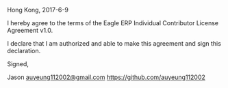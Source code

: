 Hong Kong, 2017-6-9

I hereby agree to the terms of the Eagle ERP Individual Contributor License
Agreement v1.0.

I declare that I am authorized and able to make this agreement and sign this
declaration.

Signed,

Jason auyeung112002@gmail.com https://github.com/auyeung112002
